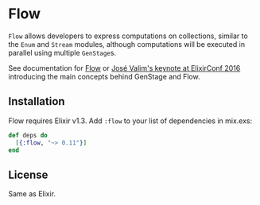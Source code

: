 # Flow

`Flow` allows developers to express computations on collections, similar to the `Enum` and `Stream` modules, although computations will be executed in parallel using multiple `GenStage`s.

See documentation for [Flow](https://hexdocs.pm/flow) or [José Valim's keynote at ElixirConf 2016](https://youtu.be/srtMWzyqdp8?t=244) introducing the main concepts behind GenStage and Flow.

## Installation

Flow requires Elixir v1.3. Add `:flow` to your list of dependencies in mix.exs:

```elixir
def deps do
  [{:flow, "~> 0.11"}]
end
```

## License

Same as Elixir.
